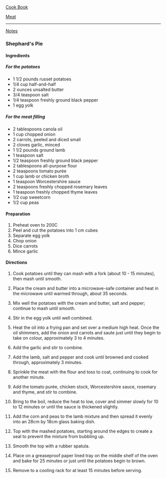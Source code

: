 [Cook Book](https://github.com/vmsmith/CookBook/blob/master/README.md)  

[Meat](https://github.com/vmsmith/CookBook/blob/master/meat.md)  

-----  

[Notes](https://github.com/vmsmith/CookBook/blob/master/notes.md)  

### Shephard's Pie  

#### Ingredients  

##### For the potatoes  
* 1 1/2 pounds russet potatoes
* 1/4 cup half-and-half
* 2 ounces unsalted butter
* 3/4 teaspoon salt
* 1/4 teaspoon freshly ground black pepper
* 1 egg yolk

##### For the meat filling   
* 2 tablespoons canola oil  
* 1 cup chopped onion  
* 2 carrots, peeled and diced small  
* 2 cloves garlic, minced  
* 1 1/2 pounds ground lamb  
* 1 teaspoon salt  
* 1/2 teaspoon freshly ground black pepper  
* 2 tablespoons all-purpose flour  
* 2 teaspoons tomato purée  
* 1 cup lamb or chicken broth  
* 1 teaspoon Worcestershire sauce  
* 2 teaspoons freshly chopped rosemary leaves  
* 1 teaspoon freshly chopped thyme leaves  
* 1/2 cup sweetcorn  
* 1/2 cup peas  

#### Preparation  

1. Preheat oven to 200C
2. Peel and cut the potatoes into 1 cm cubes  
3. Separate egg yolk  
4. Chop onion    
5. Dice carrots  
6. Mince garlic  



#### Directions  

1. Cook potatoes until they can mash with a fork (about 10 - 15 minutes), then mash until smooth.       

2. Place the cream and butter into a microwave-safe container and heat in the microwave until warmed through, about 35 seconds.  

3. Mix well the potatoes with the cream and butter, salt and pepper; continue to mash until smooth.  

4. Stir in the egg yolk until well combined.  

5. Heat the oil into a frying pan and set over a medium high heat. Once the oil shimmers, add the onion and carrots and saute just until they begin to take on colour, approximately 3 to 4 minutes.  

6. Add the garlic and stir to combine.  

7. Add the lamb, salt and pepper and cook until browned and cooked through, approximately 3 minutes.  

8. Sprinkle the meat with the flour and toss to coat, continuing to cook for another minute.  

9. Add the tomato purée, chicken stock, Worcestershire sauce, rosemary and thyme, and stir to combine. 

10. Bring to the boil, reduce the heat to low, cover and simmer slowly for 10 to 12 minutes or until the sauce is thickened slightly.  

11. Add the corn and peas to the lamb mixture and then spread it evenly into an 28cm by 18cm glass baking dish.  

12. Top with the mashed potatoes, starting around the edges to create a seal to prevent the mixture from bubbling up.  

13. Smooth the top with a rubber spatula.  

14. Place on a greaseproof paper lined tray on the middle shelf of the oven and bake for 25 minutes or just until the potatoes begin to brown.  

15. Remove to a cooling rack for at least 15 minutes before serving.
